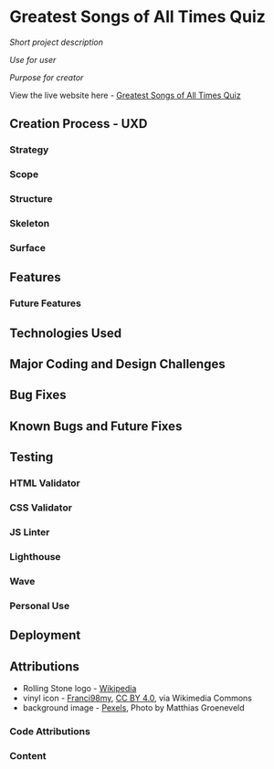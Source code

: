 # Greatest Songs of All Times Quiz

*Short project description*

*Use for user*

*Purpose for creator*

View the live website here - <a href="https://rowanam.github.io/rolling-stone-best-songs-quiz/" target="_blank">Greatest Songs of All Times Quiz</a>

## Creation Process - UXD

### Strategy

### Scope

### Structure

### Skeleton

### Surface

## Features

### Future Features

## Technologies Used

## Major Coding and Design Challenges

## Bug Fixes

## Known Bugs and Future Fixes

## Testing

### HTML Validator

### CSS Validator

### JS Linter

### Lighthouse

### Wave

### Personal Use

## Deployment

## Attributions

- Rolling Stone logo - [Wikipedia](https://sco.wikipedia.org/wiki/File:Rolling_Stone_logo.svg)
- vinyl icon - <a href="https://commons.wikimedia.org/wiki/File:LP_Vinyl_Symbol_Icon.png">Franci98my</a>, <a href="https://creativecommons.org/licenses/by/4.0">CC BY 4.0</a>, via Wikimedia Commons
- background image - [Pexels](https://www.pexels.com/photo/black-and-gold-vinyl-record-player-3916058/), Photo by Matthias Groeneveld

### Code Attributions

### Content